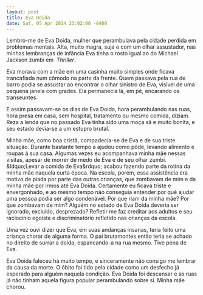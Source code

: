 ```yaml
---
layout: post
title: Eva Doida
date: Sat, 05 Apr 2014 23:02:00 -0400
---
```


<p>Lembro-me de Eva Doida, mulher que perambulava pela cidade perdida em problemas mentais. Alta, muito magra, suja e com um olhar assustador, nas minhas lembranças de infância Eva tinha o rosto igual ao do Michael Jackson zumbi em 
          <em>Thriller</em>.
        </p>
        <p>Eva morava com a mãe em uma casinha muito simples onde ficava trancafiada num cômodo na parte da frente. Quem passava pela rua de barro podia se assustar ao encontrar o olhar sinistro de Eva, visível de uma pequena janela com grades. Ela permanecia lá, em pé, encarando os transeuntes.</p>
        <p>E assim passavam-se os dias de Eva Doida, hora perambulando nas ruas, hora presa em casa, sem hospital, tratamento ou mesmo comida, diziam. Reza a lenda que no passado Eva tinha sido uma moça sã e muito bonita, e seu estado devia-se a um estupro brutal.</p>
        <p>Minha mãe, como boa cristã, compadecia-se de Eva e de sua triste situação. Durante bastante tempo a ajudou como pôde, levando alimento e roupas à sua casa. Algumas vezes eu acompanhava minha mãe nessas visitas, apesar de morrer de medo de Eva e de seu olhar zumbi. &amp;ldquo;Levar a comida de Eva&amp;rdquo; acabou fazendo parte da rotina da minha mãe naquela curta época. Na escola, porém, essa assistência era motivo de piada por parte das outras crianças, que zombavam de mim e da minha mãe por irmos até Eva Doida. Certamente eu ficava triste e envergonhado, e ao mesmo tempo não conseguia entender por quê ajudar uma pessoa podia ser algo condenável. Por que riam da minha mãe? Por que zombavam de mim? Alguém no estado de Eva Doida deveria ser ignorado, excluído, desprezado? Refletir me faz creditar aos adultos e seu raciocínio egoísta e discriminatório refletido nas crianças da escola.</p>
        <p>Uma vez ouvi dizer que Eva, em suas andanças insanas, teria feito uma criança chorar de alguma forma. O pai brutamontes então teria se achado no direito de surrar a doida, espancando-a na rua mesmo. Tive pena de Eva.</p>
        <p>Eva Doida faleceu há muito tempo, e sinceramente não consigo me lembrar da causa da morte. O óbito foi tido pela cidade como um desfecho já esperado para alguém naquela condição. Eva Doida foi descansar e as ruas já não tinham aquela figura popular perambulando sobre si. Minha mãe chorou.</p>
      